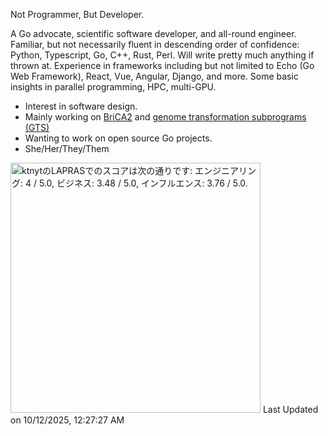 Not Programmer, But Developer.

A Go advocate, scientific software developer, and all-round engineer. Familiar, but not necessarily fluent in descending order of confidence: Python, Typescript, Go, C++, Rust, Perl. Will write pretty much anything if thrown at. Experience in frameworks including but not limited to Echo (Go Web Framework), React, Vue, Angular, Django, and more. Some basic insights in parallel programming, HPC, multi-GPU.

- Interest in software design.
- Mainly working on [BriCA2](https://github.com/BriCA/BriCA2) and [genome transformation subprograms (GTS)](https://github.com/go-gts/gts)
- Wanting to work on open source Go projects.
- She/Her/They/Them

<!--START_SECTION:lapras-card-->
<p ><a href="https://lapras.com/public/ktnyt" target="_blank" rel="noopener noreferrer"><img alt="ktnytのLAPRASでのスコアは次の通りです: エンジニアリング: 4 / 5.0, ビジネス: 3.48 / 5.0, インフルエンス: 3.76 / 5.0." src="https://lapras-card-generator.vercel.app/api/svg?e=4&b=3.48&i=3.76&b1=%23f08d9a&b2=%23ffcfd5&i1=%23f97f90&i2=%23ffc7cd&l=ja" width="400" ></a>  
Last Updated on 10/12/2025, 12:27:27 AM</p>
<!--END_SECTION:lapras-card-->
